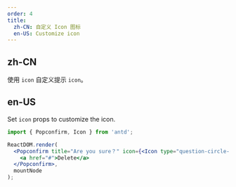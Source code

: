 ```yaml
---
order: 4
title:
  zh-CN: 自定义 Icon 图标
  en-US: Customize icon
---
```


## zh-CN

使用 `icon` 自定义提示 `icon`。

## en-US

Set `icon` props to customize the icon.

````jsx
import { Popconfirm, Icon } from 'antd';

ReactDOM.render(
  <Popconfirm title="Are you sure？" icon={<Icon type="question-circle-o" style={{ color: 'red' }} />}>
    <a href="#">Delete</a>
  </Popconfirm>,
  mountNode
);
````
